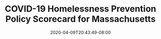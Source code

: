 ---
title: "COVID-19 Homelessness Prevention Policy Scorecard for Massachusetts"
date: 2020-04-09T20:43:49-08:00
layout: single
type: covid-policy-rankings
state_abbrev: ma # use state abbreviation.
state_title: Massachusetts
photoCredit:
hasSubnav: true
socialDescription: COVID-19 Homelessness Prevention Policy Scorecard for Massachusetts
description: See how Massachusetts ranks in our nationwide scorecard of homelessness prevention policies in response to COVID-19.
url: /covid-policy-rankings/ma
aliases:
    - /covid-policy-rankings/ma
    - /covid-policy-rankings/massachusetts
    - /es/covid-policy-rankings/ma
    - /es/covid-policy-rankings/massachusetts
---
